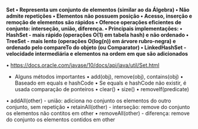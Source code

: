 **Set<T>
• Representa um conjunto de elementos (similar ao da Álgebra)
    • Não admite repetições
    • Elementos não possuem posição
    • Acesso, inserção e remoção de elementos são rápidos
    • Oferece operações eficientes de conjunto: interseção, união, diferença.
    • Principais implementações:
        • HashSet - mais rápido (operações O(1) em tabela hash) e não ordenado
        • TreeSet - mais lento (operações O(log(n)) em árvore rubro-negra) e ordenado pelo
            compareTo do objeto (ou Comparator)
        • LinkedHashSet - velocidade intermediária e elementos na ordem em que são adicionados**

• https://docs.oracle.com/javase/10/docs/api/java/util/Set.html


* Alguns métodos importantes
• add(obj), remove(obj), contains(obj)
    • Baseado em equals e hashCode
    • Se equals e hashCode não existir, é usada comparação de ponteiros
• clear()
• size()
• removeIf(predicate)

• addAll(other) - união: adiciona no conjunto os elementos do outro conjunto, sem repetição
• retainAll(other) - interseção: remove do conjunto os elementos não contitos em other
• removeAll(other) - diferença: remove do conjunto os elementos contidos em other
